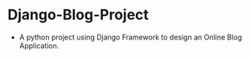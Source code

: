 # Django-Blog-Project

<ul>
  <li>
   A python project using Django Framework to design an Online Blog Application.
  </li>
</ul>
